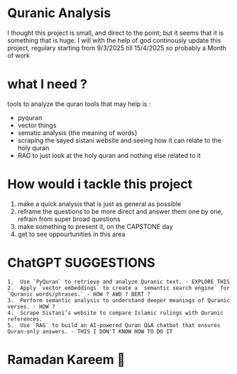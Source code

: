 # Quranic Analysis

I thought this project is small, and direct to the point; but it seems that it is something that is huge. 
I will with the help of god continously update this project, regulary starting from 9/3/2025 till 15/4/2025
so probably a Month of work



# what I need ?

tools to analyze the quran 
tools that may help is : 
- pyquran
- vector things
- sematic analysis {the meaning of words}
- scraping the sayed sistani website and seeing how it can relate to the holy quran
- RAG to just look at the holy quran and nothing else related to it

# How would i tackle this project

1. make a quick analysis that is just as general as possible
2. reframe the questions to be more direct and answer them one by one, refrain from super broad questions
3. make something to present it, on the CAPSTONE day
4. get to see oppourtunities in this area


# ChatGPT SUGGESTIONS
	1.	Use `PyQuran` to retrieve and analyze Quranic text. - EXPLORE THIS
	2.	Apply `vector embeddings` to create a `semantic search engine` for `Quranic words/phrases.` - HOW ? AWD ? BERT ? 
	3.	Perform semantic analysis to understand deeper meanings of Quranic verses. - HOW ? 
	4.	Scrape Sistani’s website to compare Islamic rulings with Quranic references.
	5.	Use `RAG` to build an AI-powered Quran Q&A chatbot that ensures Quran-only answers. - THIS I DON'T KNOW HOW TO DO IT


# Ramadan Kareem 🌙
